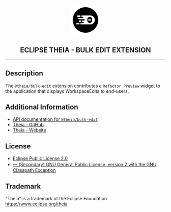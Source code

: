 <div align='center'>

<br />

<img src='https://raw.githubusercontent.com/eclipse-theia/theia/master/logo/theia.svg?sanitize=true' alt='theia-ext-logo' width='100px' />

<h2>ECLIPSE THEIA - BULK EDIT EXTENSION</h2>

<hr />

</div>

## Description

The `@theia/bulk-edit` extension contributes a `Refactor Preview` widget to the application that displays WorkspaceEdits to end-users.

## Additional Information

- [API documentation for `@theia/bulk-edit`](https://eclipse-theia.github.io/theia/docs/next/modules/bulk_edit.html)
- [Theia - GitHub](https://github.com/eclipse-theia/theia)
- [Theia - Website](https://theia-ide.org/)

## License

- [Eclipse Public License 2.0](http://www.eclipse.org/legal/epl-2.0/)
- [一 (Secondary) GNU General Public License, version 2 with the GNU Classpath Exception](https://projects.eclipse.org/license/secondary-gpl-2.0-cp)

## Trademark

"Theia" is a trademark of the Eclipse Foundation
<https://www.eclipse.org/theia>
